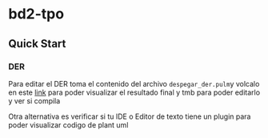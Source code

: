 # bd2-tpo

## Quick Start

### DER
Para editar el DER toma el contenido del archivo `despegar_der.pulm`y volcalo en este [link](https://editor.plantuml.com/uml) para poder visualizar el resultado final y tmb para poder editarlo y ver si compila

Otra alternativa es verificar si tu IDE o Editor de texto tiene un plugin para poder visualizar codigo de plant uml
